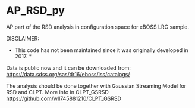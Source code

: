  # AP_RSD_py
AP part of the RSD analysis in configuration space for eBOSS LRG sample.

DISCLAIMER: 
* This code has not been maintained since it was originally developed in 2017. * 

Data is public now and it can be downloaded from: https://data.sdss.org/sas/dr16/eboss/lss/catalogs/ 

The analysis should be done together with Gaussian Streaming Model for RSD and CLPT. More info in CLPT_GSRSD https://github.com/wll745881210/CLPT_GSRSD 




